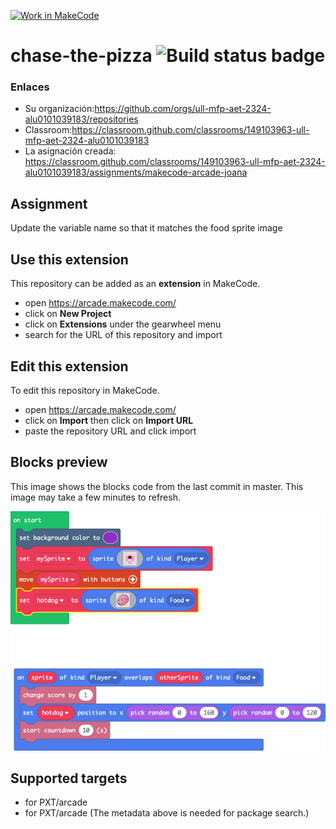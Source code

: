[![Work in MakeCode](https://classroom.github.com/assets/work-in-make-code-46eb539bcdc54ff4682c9f84a178d570a59fd821693cb33b02a3e5220eed4e48.svg)](https://classroom.github.com/online_ide?assignment_repo_id=12777971&assignment_repo_type=AssignmentRepo)
# chase-the-pizza ![Build status badge](https://github.com/arelia/chase-the-pizza/workflows/MakeCode/badge.svg)


### Enlaces 

* Su organización:https://github.com/orgs/ull-mfp-aet-2324-alu0101039183/repositories
* Classroom:https://classroom.github.com/classrooms/149103963-ull-mfp-aet-2324-alu0101039183
* La asignación creada: https://classroom.github.com/classrooms/149103963-ull-mfp-aet-2324-alu0101039183/assignments/makecode-arcade-joana


## Assignment
Update the variable name so that it matches the food sprite image

## Use this extension

This repository can be added as an **extension** in MakeCode.

* open https://arcade.makecode.com/
* click on **New Project**
* click on **Extensions** under the gearwheel menu
* search for the URL of this repository and import

## Edit this extension

To edit this repository in MakeCode.

* open https://arcade.makecode.com/
* click on **Import** then click on **Import URL**
* paste the repository URL and click import

## Blocks preview

This image shows the blocks code from the last commit in master.
This image may take a few minutes to refresh.

![A rendered view of the blocks](https://raw.githubusercontent.com/ULL-MFP-AET/makecode-template/master/.makecode/blocks.png)

## Supported targets

* for PXT/arcade
* for PXT/arcade
(The metadata above is needed for package search.)

